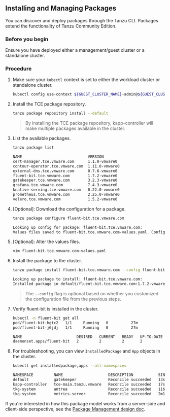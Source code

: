 ## Installing and Managing Packages
You can discover and deploy packages through the Tanzu CLI. Packages extend the functionality of Tanzu Community Edition. <!--KOR: wanted to use the package description include from docs\site\content\docs\assets\package-description so we could have a consistent description in different topics, but I can't add an include in an include? -->

### Before you begin
Ensure you have deployed either a management/guest cluster or a standalone cluster.

### Procedure

1. Make sure your `kubectl` context is set to either the workload cluster or standalone cluster.

    ```sh
    kubectl config use-context ${GUEST_CLUSTER_NAME}-admin@${GUEST_CLUSTER_NAME}
    ```

1. Install the TCE package repository.

    ```sh
    tanzu package repository install --default
    ```

   > By installing the TCE package repository, kapp-controller will make multiple packages available in the cluster.

1. List the available packages.

    ```sh
    tanzu package list

    NAME                             VERSION         
    cert-manager.tce.vmware.com      1.1.0-vmware0   
    contour-operator.tce.vmware.com  1.11.0-vmware0  
    external-dns.tce.vmware.com      0.7.6-vmware0   
    fluent-bit.tce.vmware.com        1.7.2-vmware0   
    gatekeeper.tce.vmware.com        3.2.3-vmware0   
    grafana.tce.vmware.com           7.4.3-vmware0  
    knative-serving.tce.vmware.com   0.22.0-vmware0  
    prometheus.tce.vmware.com        2.25.0-vmware0  
    velero.tce.vmware.com            1.5.2-vmware0   
    ```

1. [Optional]: Download the configuration for a package.

   ```sh
   tanzu package configure fluent-bit.tce.vmware.com

   Looking up config for package: fluent-bit.tce.vmware.com:
   Values files saved to fluent-bit.tce.vmware.com-values.yaml. Configure this file before installing the package.
   ```

1. [Optional]: Alter the values files.

   ```sh
   vim fluent-bit.tce.vmware.com-values.yaml
   ```

1. Install the package to the cluster.

    ```sh
    tanzu package install fluent-bit.tce.vmware.com --config fluent-bit.tce.vmware.com-values.yaml

    Looking up package to install: fluent-bit.tce.vmware.com:
    Installed package in default/fluent-bit.tce.vmware.com:1.7.2-vmware0
   ```

   > The `--config` flag is optional based on whether you customized the configuration file from the previous steps.

1. Verify fluent-bit is installed in the cluster.

    ```sh
    kubectl -n fluent-bit get all
    pod/fluent-bit-hgtc2   1/1     Running   0          27m
    pod/fluent-bit-j6jdj   1/1     Running   0          27m

    NAME                        DESIRED   CURRENT   READY   UP-TO-DATE   AVAILABLE   NODE SELECTOR   AGE
    daemonset.apps/fluent-bit   2         2         2       2            2           <none>          27m
    ```

1. For troubleshooting, you can view `InstalledPackage` and `App` objects in the cluster.

    ```sh
    kubectl get installedpackage,apps --all-namespaces

    NAMESPACE         NAME                    DESCRIPTION           SINCE-DEPLOY   AGE
    default           gatekeeper              Reconcile succeeded   13s            16s
    kapp-controller   tce-main.tanzu.vmware   Reconcile succeeded   17s            2m
    tkg-system        antrea                  Reconcile succeeded   116s           19h
    tkg-system        metrics-server          Reconcile succeeded   2m10s          19h
    ```

If you're interested in how this package model works from a server-side and client-side perspective, see the
[Package Management design doc](./designs/package-management.md).

